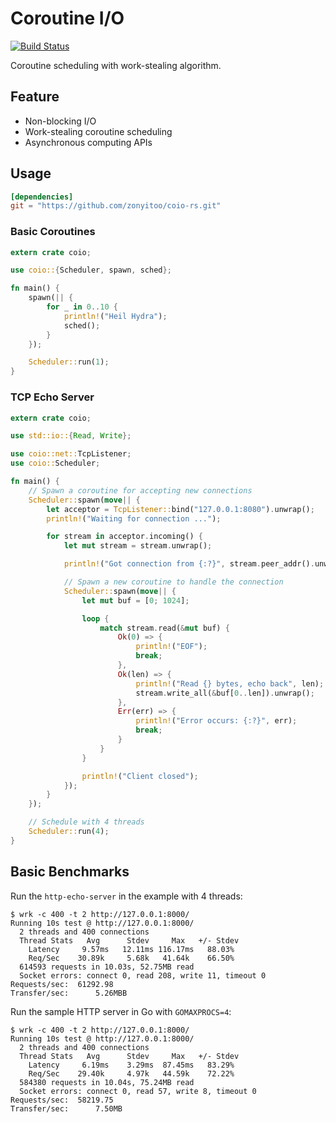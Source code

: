 # Coroutine I/O

[![Build Status](https://img.shields.io/travis/zonyitoo/coio-rs.svg)](https://travis-ci.org/zonyitoo/coio-rs)

Coroutine scheduling with work-stealing algorithm.

## Feature

* Non-blocking I/O
* Work-stealing coroutine scheduling
* Asynchronous computing APIs

## Usage

```toml
[dependencies]
git = "https://github.com/zonyitoo/coio-rs.git"
```

### Basic Coroutines

```rust
extern crate coio;

use coio::{Scheduler, spawn, sched};

fn main() {
    spawn(|| {
        for _ in 0..10 {
            println!("Heil Hydra");
            sched();
        }
    });

    Scheduler::run(1);
}
```

### TCP Echo Server

```rust
extern crate coio;

use std::io::{Read, Write};

use coio::net::TcpListener;
use coio::Scheduler;

fn main() {
    // Spawn a coroutine for accepting new connections
    Scheduler::spawn(move|| {
        let acceptor = TcpListener::bind("127.0.0.1:8080").unwrap();
        println!("Waiting for connection ...");

        for stream in acceptor.incoming() {
            let mut stream = stream.unwrap();

            println!("Got connection from {:?}", stream.peer_addr().unwrap());

            // Spawn a new coroutine to handle the connection
            Scheduler::spawn(move|| {
                let mut buf = [0; 1024];

                loop {
                    match stream.read(&mut buf) {
                        Ok(0) => {
                            println!("EOF");
                            break;
                        },
                        Ok(len) => {
                            println!("Read {} bytes, echo back", len);
                            stream.write_all(&buf[0..len]).unwrap();
                        },
                        Err(err) => {
                            println!("Error occurs: {:?}", err);
                            break;
                        }
                    }
                }

                println!("Client closed");
            });
        }
    });

    // Schedule with 4 threads
    Scheduler::run(4);
}
```

## Basic Benchmarks

Run the `http-echo-server` in the example with 4 threads:

```
$ wrk -c 400 -t 2 http://127.0.0.1:8000/
Running 10s test @ http://127.0.0.1:8000/
  2 threads and 400 connections
  Thread Stats   Avg      Stdev     Max   +/- Stdev
    Latency     9.57ms   12.11ms 116.17ms   88.03%
    Req/Sec    30.89k     5.68k   41.64k    66.50%
  614593 requests in 10.03s, 52.75MB read
  Socket errors: connect 0, read 208, write 11, timeout 0
Requests/sec:  61292.98
Transfer/sec:      5.26MBB
```

Run the sample HTTP server in Go with `GOMAXPROCS=4`:

```
$ wrk -c 400 -t 2 http://127.0.0.1:8000/
Running 10s test @ http://127.0.0.1:8000/
  2 threads and 400 connections
  Thread Stats   Avg      Stdev     Max   +/- Stdev
    Latency     6.19ms    3.29ms  87.45ms   83.29%
    Req/Sec    29.40k     4.97k   44.59k    72.22%
  584380 requests in 10.04s, 75.24MB read
  Socket errors: connect 0, read 57, write 8, timeout 0
Requests/sec:  58219.75
Transfer/sec:      7.50MB
```
